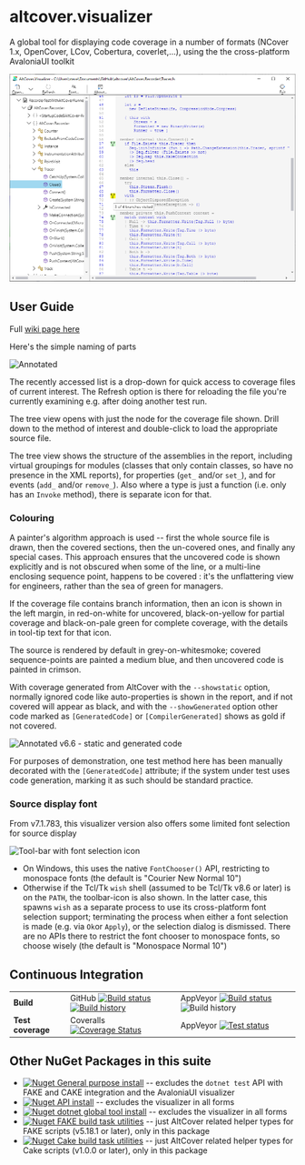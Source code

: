 # altcover.visualizer
A global tool for displaying code coverage in a number of formats (NCover 1.x, OpenCover, LCov, Cobertura, coverlet,...), using the the cross-platform AvaloniaUI toolkit

  ![Visualizer screenshot](https://raw.githubusercontent.com/SteveGilham/altcover/master/AltCover.Visualizer/Screenshot-Avalonia.png)
    
## User Guide

Full [wiki page here](https://github.com/SteveGilham/altcover/wiki/The-Visualizer)

Here's the simple naming of parts

![Annotated](https://raw.githubusercontent.com/wiki/SteveGilham/altcover/images/Annotated.png)

The recently accessed list is a drop-down for quick access to coverage files of current interest.  The Refresh option is there for reloading the file you're currently examining e.g. after doing another test run.

The tree view opens with just the node for the coverage file shown.  Drill down to the method of interest and double-click to load the appropriate source file.

The tree view shows the structure of the assemblies in the report, including virtual groupings for modules (classes that only contain classes, so have no presence in the XML reports), for properties (`get_` and/or `set_`), and for events (`add_` and/or `remove_`).  Also where a type is just a function (i.e. only has an `Invoke` method), there is separate icon for that.

### Colouring

A painter's algorithm approach is used -- first the whole source file is drawn, then the covered sections, then the un-covered ones, and finally any special cases.  This approach ensures that the uncovered code is shown explicitly and is not obscured when some of the line, or a multi-line enclosing sequence point, happens to be covered : it's the unflattering view for engineers, rather than the sea of green for managers.

If the coverage file contains branch information, then an icon is shown in the left margin, in red-on-white for uncovered, black-on-yellow for partial coverage and black-on-pale green for complete coverage, with the details in tool-tip text for that icon.

The source is rendered by default in grey-on-whitesmoke; covered sequence-points are painted a medium blue, and then uncovered code is painted in crimson.

With coverage generated from AltCover with the `--showstatic` option, normally ignored code like auto-properties is shown in the report, and if not covered will appear as black, and with the `--showGenerated` option other code marked as `[GeneratedCode]` or `[CompilerGenerated]` shows as gold if not covered.

![Annotated v6.6 - static and generated code](https://raw.githubusercontent.com/wiki/SteveGilham/altcover/images/Annotation66a.png)

For purposes of demonstration, one test method here has been manually decorated with the `[GeneratedCode]` attribute; if the system under test uses code generation, marking it as such should be standard practice.

### Source display font

From v7.1.783, this visualizer version also offers some limited font selection for source display

![Tool-bar with font selection icon](https://raw.githubusercontent.com/wiki/SteveGilham/altcover/images/FontSelection.png)

* On Windows, this uses the native `FontChooser()` API, restricting to monospace fonts  (the default is "Courier New Normal 10")
* Otherwise if the Tcl/Tk `wish` shell (assumed to be Tcl/Tk v8.6 or later) is on the `PATH`, the toolbar-icon is also shown.  In the latter case, this spawns `wish` as a separate process to use its cross-platform font selection support; terminating the process when either a font selection is made (e.g. via `Ok`or `Apply`), or the selection dialog is dismissed.  There are no APIs there to restrict the font chooser to monospace fonts, so choose wisely (the default is "Monospace Normal 10")

## Continuous Integration

| | | |
| --- | --- | --- |
| **Build** | GitHub [![Build status](https://github.com/SteveGilham/altcover/workflows/CI/badge.svg)](https://github.com/SteveGilham/altcover/actions?query=workflow%3ACI)[![Build history](https://buildstats.info/github/chart/SteveGilham/altcover?branch=master)](https://github.com/SteveGilham/altcover/actions?query=workflow%3ACI)| AppVeyor [![Build status](https://img.shields.io/appveyor/ci/SteveGilham/altcover.svg)](https://ci.appveyor.com/project/SteveGilham/altcover)  ![Build history](https://buildstats.info/appveyor/chart/SteveGilham/altcover) |
| **Test coverage** | Coveralls [![Coverage Status](https://coveralls.io/repos/github/SteveGilham/altcover/badge.svg)](https://coveralls.io/github/SteveGilham/altcover) | AppVeyor [![Test status](https://img.shields.io/appveyor/tests/SteveGilham/altcover.svg)](https://ci.appveyor.com/project/SteveGilham/altcover)

## Other NuGet Packages in this suite
* [![Nuget](https://buildstats.info/nuget/AltCover) General purpose install](https://www.nuget.org/packages/AltCover) -- excludes the `dotnet test` API with FAKE and CAKE integration and the AvaloniaUI visualizer
* [![Nuget](https://buildstats.info/nuget/altcover.api) API install](https://www.nuget.org/packages/AltCover.api) -- excludes the visualizer in all forms
* [![Nuget](https://buildstats.info/nuget/altcover.global) dotnet global tool install](https://www.nuget.org/packages/AltCover.global) -- excludes the visualizer in all forms
* [![Nuget](https://buildstats.info/nuget/altcover.fake) FAKE build task utilities](https://www.nuget.org/packages/AltCover.Fake) -- just AltCover related helper types for FAKE scripts (v5.18.1 or later), only in this package
* [![Nuget](https://buildstats.info/nuget/altcover.cake) Cake build task utilities](https://www.nuget.org/packages/AltCover.Cake) -- just AltCover related helper types for Cake scripts (v1.0.0 or later), only in this package
